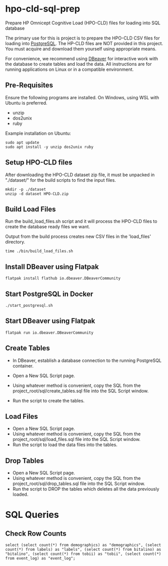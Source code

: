# hpo-cld-sql-prep
Prepare HP Omnicept Cognitive Load (HPO-CLD) files for loading into SQL database 

The primary use for this is project is to prepare the HPO-CLD CSV files for loading into [PostgreSQL](https://www.postgresql.org/).
The HP-CLD files are NOT provided in this project. You must acquire and download them yourself using appropriate means.

For convenience, we recommend using [DBeaver](https://dbeaver.io/) for interactive work with the database to create tables and load the data.
All instructions are for running applications on Linux or in a compatible environment.

Pre-Requisites
--------------
Ensure the following programs are installed. On Windows, using WSL with Ubuntu is preferred.
* unzip
* dos2unix
* ruby

Example installation on Ubuntu:
```
sudo apt update
sudo apt install -y unzip dos2unix ruby
```

Setup HPO-CLD files
-------------------
After downloading the HPO-CLD dataset zip file, it must be unpacked in "./dataset/" for the build scripts to find the input files.

```
mkdir -p ./dataset
unzip -d dataset HPO-CLD.zip
```

Build Load Files
----------------
Run the build_load_files.sh script and it will process the HPO-CLD files to create
the database ready files we want.

Output from the build process creates new CSV files in the 'load_files' directory.
```
time ./bin/build_load_files.sh
```

Install DBeaver using Flatpak
-----------------------------
```
flatpak install flathub io.dbeaver.DBeaverCommunity
```

Start PostgreSQL in Docker 
-------------------------
```
./start_postgresql.sh
```

Start DBeaver using Flatpak
---------------------------
```
flatpak run io.dbeaver.DBeaverCommunity
``` 

Create Tables
------------
* In DBeaver, establish a database connection to the running PostgreSQL container.

* Open a New SQL Script page.
* Using whatever method is convenient, copy the SQL from the project_root/sql/create_tables.sql file into the SQL Script window.
* Run the script to create the tables.

Load Files
----------
* Open a New SQL Script page.
* Using whatever method is convenient, copy the SQL from the project_root/sql/load_files.sql file into the SQL Script window.
* Run the script to load the data files into the tables.
 
Drop Tables
------------
* Open a New SQL Script page.
* Using whatever method is convenient, copy the SQL from the project_root/sql/drop_tables.sql file into the SQL Script window.
* Run the script to DROP the tables which deletes all the data previously loaded.

SQL Queries
===========

Check Row Counts
----------------
```
select (select count(*) from demographics) as "demographics", (select count(*) from labels) as "labels", (select count(*) from bitalino) as "bitalino", (select count(*) from tobii) as "tobii", (select count(*) from event_log) as "event_log";
```
